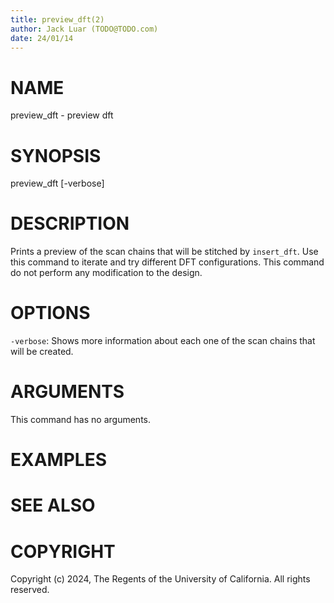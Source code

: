 ```yaml
---
title: preview_dft(2)
author: Jack Luar (TODO@TODO.com)
date: 24/01/14
---
```


# NAME

preview_dft - preview dft

# SYNOPSIS

preview_dft
    [-verbose]


# DESCRIPTION

Prints a preview of the scan chains that will be stitched by `insert_dft`. Use
this command to iterate and try different DFT configurations. This command do
not perform any modification to the design.

# OPTIONS

`-verbose`:  Shows more information about each one of the scan chains that will be created.

# ARGUMENTS

This command has no arguments.

# EXAMPLES

# SEE ALSO

# COPYRIGHT

Copyright (c) 2024, The Regents of the University of California. All rights reserved.
